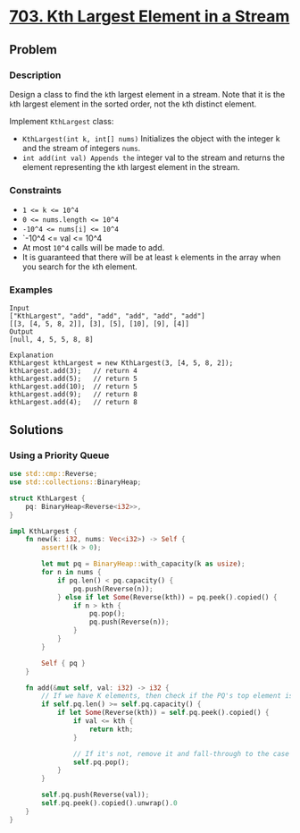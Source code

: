 # [703. Kth Largest Element in a Stream](https://leetcode.com/problems/kth-largest-element-in-a-stream/)

## Problem

### Description

Design a class to find the `k`th largest element in a stream. Note that it is
the `k`th largest element in the sorted order, not the `k`th distinct element.

Implement `KthLargest` class:

* `KthLargest(int k, int[] nums)` Initializes the object with the integer k and
  the stream of integers `nums`.
* `int add(int val) Appends the` integer val to the stream and returns the
  element representing the `k`th largest element in the stream.

### Constraints

* `1 <= k <= 10^4`
* `0 <= nums.length <= 10^4`
* `-10^4 <= nums[i] <= 10^4`
* `-10^4 <= val <= 10^4
* At most `10^4` calls will be made to add.
* It is guaranteed that there will be at least `k` elements in the array when
  you search for the `k`th element.

### Examples

```text
Input
["KthLargest", "add", "add", "add", "add", "add"]
[[3, [4, 5, 8, 2]], [3], [5], [10], [9], [4]]
Output
[null, 4, 5, 5, 8, 8]

Explanation
KthLargest kthLargest = new KthLargest(3, [4, 5, 8, 2]);
kthLargest.add(3);   // return 4
kthLargest.add(5);   // return 5
kthLargest.add(10);  // return 5
kthLargest.add(9);   // return 8
kthLargest.add(4);   // return 8
```

## Solutions

### Using a Priority Queue

```rust
use std::cmp::Reverse;
use std::collections::BinaryHeap;

struct KthLargest {
    pq: BinaryHeap<Reverse<i32>>,
}

impl KthLargest {
    fn new(k: i32, nums: Vec<i32>) -> Self {
        assert!(k > 0);

        let mut pq = BinaryHeap::with_capacity(k as usize);
        for n in nums {
            if pq.len() < pq.capacity() {
                pq.push(Reverse(n));
            } else if let Some(Reverse(kth)) = pq.peek().copied() {
                if n > kth {
                    pq.pop();
                    pq.push(Reverse(n));
                }
            }
        }

        Self { pq }
    }

    fn add(&mut self, val: i32) -> i32 {
        // If we have K elements, then check if the PQ's top element is the answer
        if self.pq.len() >= self.pq.capacity() {
            if let Some(Reverse(kth)) = self.pq.peek().copied() {
                if val <= kth {
                    return kth;
                }

                // If it's not, remove it and fall-through to the case where we don't jave K elements yet
                self.pq.pop();
            }
        }

        self.pq.push(Reverse(val));
        self.pq.peek().copied().unwrap().0
    }
}
```